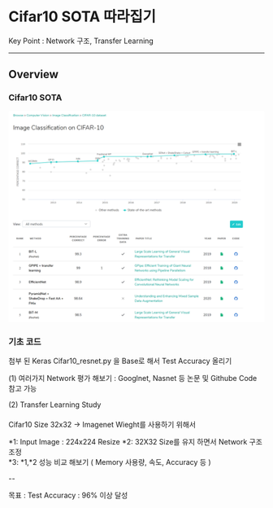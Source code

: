# Cifar10 SOTA 따라집기

Key Point : Network 구조, Transfer Learning

---

## Overview

### Cifar10 SOTA

![png](SOTA.png)

### 기초 코드

 첨부 된 Keras Cifar10_resnet.py 을 Base로 해서 Test Accuracy 올리기
 
 (1) 여러가지 Network 평가 해보기 : Googlnet, Nasnet 등 논문 및 Githube Code 참고 가능
 
 (2) Transfer Learning Study 
 
#### 
   Cifar10 Size 32x32 → Imagenet Wieght를 사용하기 위해서 
   
   *1:  Input Image : 224x224 Resize 
   *2:  32X32 Size를 유지 하면서 Network 구조 조정   
   *3:  *1,*2 성능 비교 해보기 ( Memory 사용량, 속도, Accuracy 등 )
  
-- 
 
 목표 : Test Accuracy : 96% 이상 달성
 
